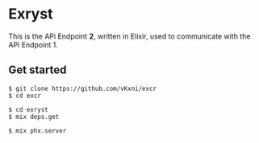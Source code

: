 # Exryst
This is the APi Endpoint **2**, written in Elixir, used to communicate with the APi Endpoint 1. 

## Get started
```
$ git clone https://github.com/vKxni/excr
$ cd excr

$ cd exryst
$ mix deps.get

$ mix phx.server
```


